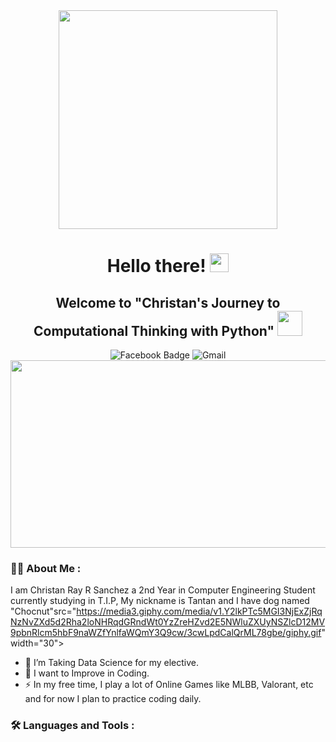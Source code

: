 <div id="header" align="center">
  <img src="https://media1.giphy.com/media/v1.Y2lkPTc5MGI3NjExcDBiM2MwdzQ1amplMmw2ZTg2MmZ4MmxhbzB4NW9neG5lMm9sZHptdyZlcD12MV9pbnRlcm5hbF9naWZfYnlfaWQmY3Q9Zw/bcKmIWkUMCjVm/giphy.gif" width="350"/>
   
</div>

<h1 align="center">
  Hello there!
  <img src="https://media.giphy.com/media/hvRJCLFzcasrR4ia7z/giphy.gif" width="30px"/>
</h1>

<h2 align="center">
  Welcome to "Christan's Journey to Computational Thinking with Python"
  <img src="https://media2.giphy.com/media/v1.Y2lkPTc5MGI3NjExYjZkOGg2emd6bDZmNmFmZzJuamNwanIzMTVraWhwM3lmeHJ0Y2lxNSZlcD12MV9pbnRlcm5hbF9naWZfYnlfaWQmY3Q9Zw/26n7b7PjSOZJwVCmY/giphy.gif" width="40px"/>
</h2>

<div id="badges" align="center">
  <img src="https://img.shields.io/badge/Facebook-blue?style=for-the-badge&logo=Facebook&logoColor=white" alt="Facebook Badge"/>
  <img src="https://img.shields.io/badge/Gmail-D14836?style=for-the-badge&logo=gmail&logoColor=white" alt="Gmail"/>
</div>

<div id="header" align="center">
  <img src="https://media4.giphy.com/media/v1.Y2lkPTc5MGI3NjExdmJqYmRxbzRwdjVvdHltdDAzY3Fpb21scjM5dmNqZTZ0cGdqa2gzdyZlcD12MV9pbnRlcm5hbF9naWZfYnlfaWQmY3Q9Zw/WVNnyv96C3iltOFutg/giphy.gif" width="900" height="300"/>
</div>

### :man_technologist: About Me :

I am Christan Ray R Sanchez a 2nd Year in Computer Engineering Student currently studying in T.I.P, My nickname is Tantan and I have dog named "Chocnut"src="https://media3.giphy.com/media/v1.Y2lkPTc5MGI3NjExZjRqNzNvZXd5d2Rha2loNHRqdGRndWt0YzZreHZvd2E5NWluZXUyNSZlcD12MV9pbnRlcm5hbF9naWZfYnlfaWQmY3Q9cw/3cwLpdCalQrML78gbe/giphy.gif" width="30">

- :telescope: I’m Taking Data Science for my elective.
- :seedling: I want to Improve in Coding.
- :zap: In my free time, I play a lot of Online Games like MLBB, Valorant, etc and for now I plan to practice coding daily.

### :hammer_and_wrench: Languages and Tools :

